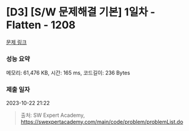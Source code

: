 # [D3] [S/W 문제해결 기본] 1일차 - Flatten - 1208 

[문제 링크](https://swexpertacademy.com/main/code/problem/problemDetail.do?contestProbId=AV139KOaABgCFAYh) 

### 성능 요약

메모리: 61,476 KB, 시간: 165 ms, 코드길이: 236 Bytes

### 제출 일자

2023-10-22 21:22



> 출처: SW Expert Academy, https://swexpertacademy.com/main/code/problem/problemList.do